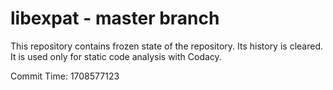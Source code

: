 # libexpat - master branch

This repository contains frozen state of the repository.
Its history is cleared. It is used only for static code
analysis with Codacy.

Commit Time: 1708577123